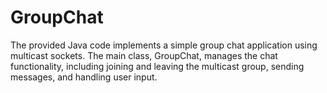 # GroupChat
The provided Java code implements a simple group chat application using multicast sockets. The main class, GroupChat, manages the chat functionality, including joining and leaving the multicast group, sending messages, and handling user input. 
